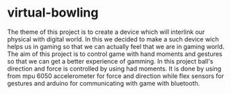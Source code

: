 # virtual-bowling
The theme of this project is to create a device which will interlink our physical with digital world.
In this we decided to make a such device wich helps us in gaming so that we can actually feel that we are in gaming world.
The aim of this project is to control game with hand moments and gestures so that we can get a better experience of gamming. In this project ball's direction and force is controlled by using had moments. It is done by using from mpu 6050 accelerometer for force and direction while flex sensors for gestures and arduino for communicating with game with bluetooth.
